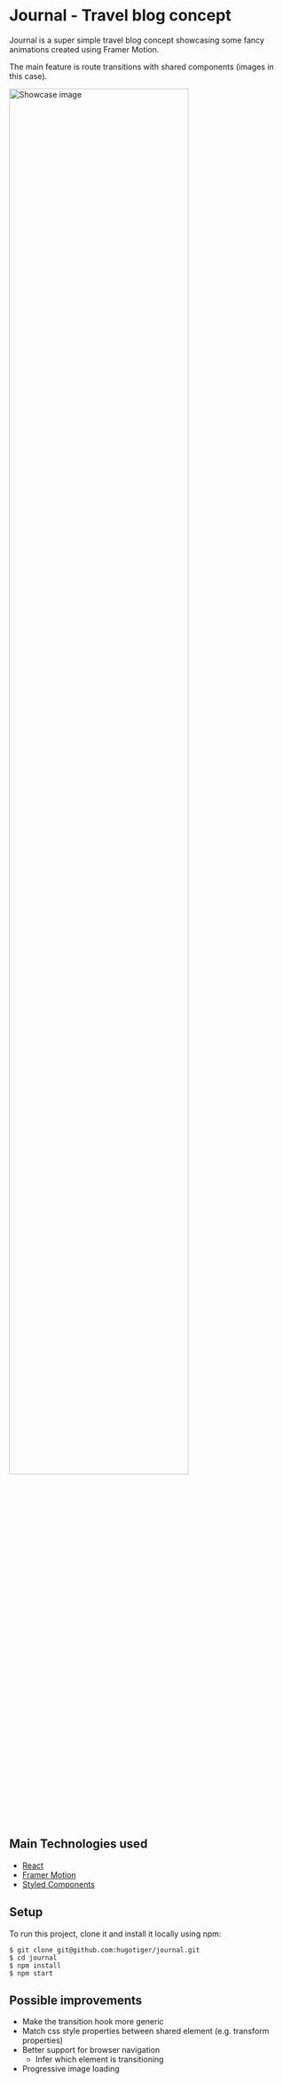 # Journal - Travel blog concept

Journal is a super simple travel blog concept showcasing some fancy animations created using Framer Motion.

The main feature is route transitions with shared components (images in this case).

<img src="https://user-images.githubusercontent.com/49451774/93613890-bba73500-f9d1-11ea-8f42-b1555057b1ef.png" width="80%" alt="Showcase image">

## Main Technologies used

- [React](https://reactjs.org/)
- [Framer Motion](https://www.framer.com/motion/)
- [Styled Components](https://styled-components.com/)

## Setup

To run this project, clone it and install it locally using npm:

```
$ git clone git@github.com:hugotiger/journal.git
$ cd journal
$ npm install
$ npm start
```

## Possible improvements

- Make the transition hook more generic
- Match css style properties between shared element (e.g. transform properties)
- Better support for browser navigation
  - Infer which element is transitioning
- Progressive image loading
